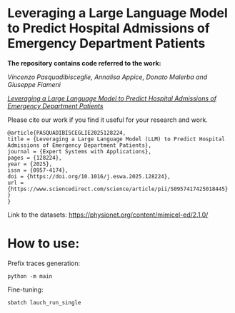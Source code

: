 # Leveraging a Large Language Model to Predict Hospital Admissions of Emergency Department Patients

**The repository contains code referred to the work:**

*Vincenzo Pasquadibisceglie, Annalisa Appice, Donato Malerba and Giuseppe Fiameni*


[*Leveraging a Large Language Model to Predict Hospital Admissions of Emergency Department Patients*](https://www.sciencedirect.com/science/article/pii/S0957417425018445)

Please cite our work if you find it useful for your research and work.

```
@article{PASQUADIBISCEGLIE2025128224,
title = {Leveraging a Large Language Model (LLM) to Predict Hospital Admissions of Emergency Department Patients},
journal = {Expert Systems with Applications},
pages = {128224},
year = {2025},
issn = {0957-4174},
doi = {https://doi.org/10.1016/j.eswa.2025.128224},
url = {https://www.sciencedirect.com/science/article/pii/S0957417425018445}
}
}
```

Link to the datasets:
https://physionet.org/content/mimicel-ed/2.1.0/

# How to use:

Prefix traces generation:
```
python -m main
```
Fine-tuning:

```
sbatch lauch_run_single
```
